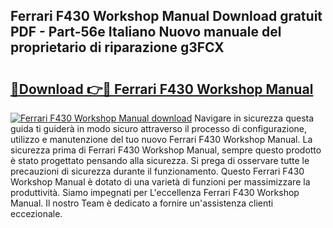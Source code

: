## Ferrari F430 Workshop Manual Download gratuit PDF - Part-56e Italiano Nuovo manuale del proprietario di riparazione g3FCX

# <h2><a href="http://dfcw4o.blite.top/?on=Ferrari+F430+Workshop+Manual">🔗Download 👉🔴 Ferrari F430 Workshop Manual</a></h2>

[![Ferrari F430 Workshop Manual download](https://i.imgur.com/lujVjoI.png)](http://dfcw4o.blite.top/?on=Ferrari+F430+Workshop+Manual)
Navigare in sicurezza questa guida ti guiderà in modo sicuro attraverso il processo di configurazione, utilizzo e manutenzione del tuo nuovo Ferrari F430 Workshop Manual. La sicurezza prima di Ferrari F430 Workshop Manual, sempre questo prodotto è stato progettato pensando alla sicurezza. Si prega di osservare tutte le precauzioni di sicurezza durante il funzionamento. Questo Ferrari F430 Workshop Manual è dotato di una varietà di funzioni per massimizzare la produttività. Siamo impegnati per L'eccellenza Ferrari F430 Workshop Manual. Il nostro Team è dedicato a fornire un'assistenza clienti eccezionale.
